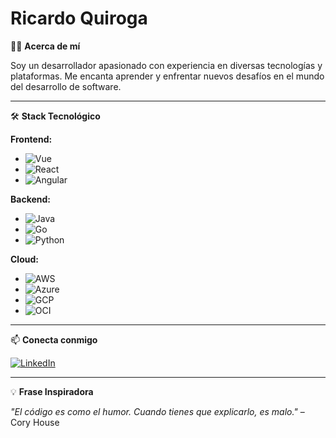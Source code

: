 # Ricardo Quiroga

👨‍💻 **Acerca de mí**

Soy un desarrollador apasionado con experiencia en diversas tecnologías y plataformas. Me encanta aprender y enfrentar nuevos desafíos en el mundo del desarrollo de software.

---

🛠️ **Stack Tecnológico**

**Frontend:**
- ![Vue](https://img.shields.io/badge/-Vue-4FC08D?style=flat&logo=vue.js&logoColor=white)
- ![React](https://img.shields.io/badge/-React-61DAFB?style=flat&logo=react&logoColor=white)
- ![Angular](https://img.shields.io/badge/-Angular-DD0031?style=flat&logo=angular&logoColor=white)

**Backend:**
- ![Java](https://img.shields.io/badge/-Java-007396?style=flat&logo=java&logoColor=white)
- ![Go](https://img.shields.io/badge/-Go-00ADD8?style=flat&logo=go&logoColor=white)
- ![Python](https://img.shields.io/badge/-Python-3776AB?style=flat&logo=python&logoColor=white)

**Cloud:**
- ![AWS](https://img.shields.io/badge/-AWS-232F3E?style=flat&logo=amazon-aws&logoColor=white)
- ![Azure](https://img.shields.io/badge/-Azure-0078D4?style=flat&logo=microsoft-azure&logoColor=white)
- ![GCP](https://img.shields.io/badge/-GCP-4285F4?style=flat&logo=google-cloud&logoColor=white)
- ![OCI](https://img.shields.io/badge/-OCI-F80000?style=flat&logo=oracle&logoColor=white)

---

📫 **Conecta conmigo**

[![LinkedIn](https://img.shields.io/badge/LinkedIn-blue?style=flat&logo=linkedin)](https://www.linkedin.com/in/ricardo-quiroga)

---

💡 **Frase Inspiradora**

_"El código es como el humor. Cuando tienes que explicarlo, es malo."_ – Cory House
